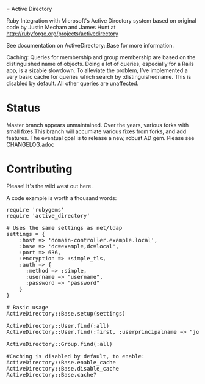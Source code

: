 = Active Directory

Ruby Integration with Microsoft's Active Directory system based on original code by Justin Mecham and James Hunt at http://rubyforge.org/projects/activedirectory

See documentation on ActiveDirectory::Base for more information.

Caching:
Queries for membership and group membership are based on the distinguished name of objects.  Doing a lot of queries, especially for a Rails app, is a sizable slowdown.  To alleviate the problem, I've implemented a very basic cache for queries which search by :distinguishedname.  This is disabled by default.  All other queries are unaffected.

# Status

Master branch appears unmaintained. Over the years, various forks with small fixes.This branch will accumlate various fixes from forks, and add features. The eventual goal is to release a new, robust AD gem. Please see CHANGELOG.adoc

# Contributing

Please! It's the wild west out here.

A code example is worth a thousand words:

<pre>
require 'rubygems'
require 'active_directory'

# Uses the same settings as net/ldap
settings = {
	:host => 'domain-controller.example.local',
	:base => 'dc=example,dc=local',
	:port => 636,
	:encryption => :simple_tls,
	:auth => {
	  :method => :simple,
	  :username => "username",
	  :password => "password"
	}
}

# Basic usage
ActiveDirectory::Base.setup(settings)

ActiveDirectory::User.find(:all)
ActiveDirectory::User.find(:first, :userprincipalname => "john.smith@domain.com")

ActiveDirectory::Group.find(:all)

#Caching is disabled by default, to enable:
ActiveDirectory::Base.enable_cache
ActiveDirectory::Base.disable_cache
ActiveDirectory::Base.cache?

</pre>

